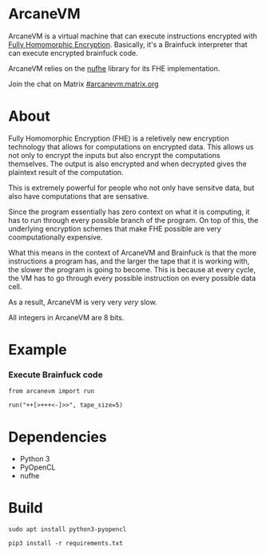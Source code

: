 # ArcaneVM

ArcaneVM is a virtual machine that can execute instructions encrypted with [Fully Homomorphic Encryption](https://blog.cryptographyengineering.com/2012/01/02/very-casual-introduction-to-fully/). Basically, it's a Brainfuck interpreter that can execute encrypted brainfuck code. 

ArcaneVM relies on the [nufhe](https://github.com/nucypher/nufhe) library for its FHE implementation.

Join the chat on Matrix [#arcanevm:matrix.org](https://riot.im/app/#/room/#arcanevm:matrix.org) 

# About

Fully Homomorphic Encryption (FHE) is a reletively new encryption technology that allows for computations on encrypted data. This allows us not only to encrypt the inputs but also encrypt the computations themselves. The output is also encrypted and when decrypted gives the plaintext result of the computation. 

This is extremely powerful for people who not only have sensitve data, but also have computations that are sensative. 

Since the program essentially has zero context on what it is computing, it has to run through every possible branch of the program. On top of this, the underlying encryption schemes that make FHE possible are very coomputationally expensive.

What this means in the context of ArcaneVM and Brainfuck is that the more instructions a program has, and the larger the tape that it is working with, the slower the program is going to become. 
This is because at every cycle, the VM has to go through every possible instruction on every possible data cell. 

As a result, ArcaneVM is very very _very_ slow. 

All integers in ArcaneVM are 8 bits. 

# Example

### Execute Brainfuck code

```
from arcanevm import run

run("++[>+++<-]>>", tape_size=5)
```

# Dependencies

- Python 3
- PyOpenCL
- nufhe

# Build

`sudo apt install python3-pyopencl`

`pip3 install -r requirements.txt`
